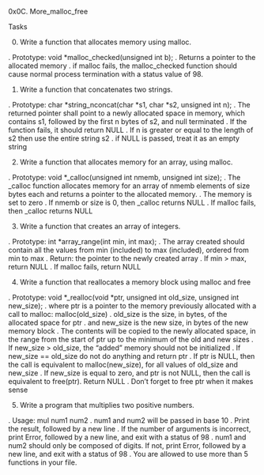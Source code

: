 0x0C. More_malloc_free

Tasks

0. Write a function that allocates memory using malloc.

. Prototype: void *malloc_checked(unsigned int b);
. Returns a pointer to the allocated memory
. if malloc fails, the malloc_checked function should cause normal process termination with a status value of 98.


1. Write a function that concatenates two strings.

. Prototype: char *string_nconcat(char *s1, char *s2, unsigned int n);
. The returned pointer shall point to a newly allocated space in memory, which contains s1, followed by the first n bytes of s2, and null terminated
. If the function fails, it should return NULL
. If n is greater or equal to the length of s2 then use the entire string s2
. if NULL is passed, treat it as an empty string

2. Write a function that allocates memory for an array, using malloc.

. Prototype: void *_calloc(unsigned int nmemb, unsigned int size);
. The _calloc function allocates memory for an array of nmemb elements of size bytes each and returns a pointer to the allocated memory.
. The memory is set to zero
. If nmemb or size is 0, then _calloc returns NULL
. If malloc fails, then _calloc returns NULL

3. Write a function that creates an array of integers.

. Prototype: int *array_range(int min, int max);
. The array created should contain all the values from min (included) to max (included), ordered from min to max
. Return: the pointer to the newly created array
. If min > max, return NULL
. If malloc fails, return NULL

4. Write a function that reallocates a memory block using malloc and free

. Prototype: void *_realloc(void *ptr, unsigned int old_size, unsigned int new_size);
. where ptr is a pointer to the memory previously allocated with a call to malloc: malloc(old_size)
. old_size is the size, in bytes, of the allocated space for ptr
. and new_size is the new size, in bytes of the new memory block
. The contents will be copied to the newly allocated space, in the range from the start of ptr up to the minimum of the old and new sizes
. If new_size > old_size, the “added” memory should not be initialized
. If new_size == old_size do not do anything and return ptr
. If ptr is NULL, then the call is equivalent to malloc(new_size), for all values of old_size and new_size
. If new_size is equal to zero, and ptr is not NULL, then the call is equivalent to free(ptr). Return NULL
. Don’t forget to free ptr when it makes sense

5. Write a program that multiplies two positive numbers.

. Usage: mul num1 num2
. num1 and num2 will be passed in base 10
. Print the result, followed by a new line
. If the number of arguments is incorrect, print Error, followed by a new line, and exit with a status of 98
. num1 and num2 should only be composed of digits. If not, print Error, followed by a new line, and exit with a status of 98
. You are allowed to use more than 5 functions in your file.
